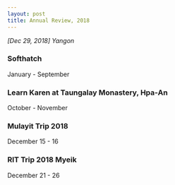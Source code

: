 ```yaml
---
layout: post
title: Annual Review, 2018
---
```


*[Dec 29, 2018] Yangon* 
### Softhatch
January - September

### Learn Karen at Taungalay Monastery, Hpa-An
October - November

### Mulayit Trip 2018 
December 15 - 16  

### RIT Trip 2018 Myeik
December 21 - 26
